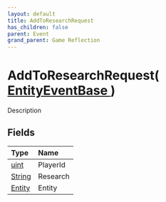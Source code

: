 ```yaml
---
layout: default
title: AddToResearchRequest
has_children: false
parent: Event
grand_parent: Game Reflection
---
```

# AddToResearchRequest( [ EntityEventBase ](/riftbreaker-wiki/docs/game-reflection/events/entity_event_base/) )
Description 

## Fields

| Type | Name |
|:----------|:--------------|
| [uint](/riftbreaker-wiki/docs/game-reflection/components/uint/) | PlayerId |
| [String](/riftbreaker-wiki/docs/game-reflection/components/string/) | Research |
| [Entity](/riftbreaker-wiki/docs/game-reflection/classes/entity/) | Entity |

